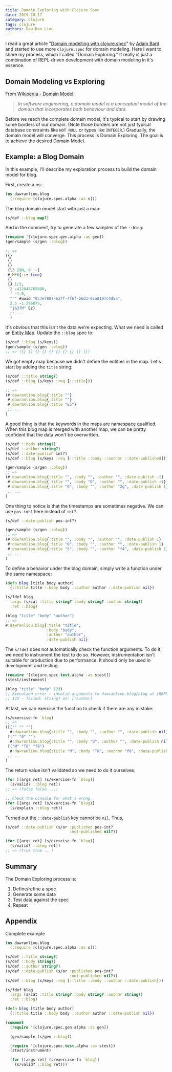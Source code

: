 ```yaml
---
title: Domain Exploring with Clojure Spec
date: 2019-10-17
category: Clojure
tags: clojure
authors: Daw-Ran Liou
---
```


I read a great article "[Domain modelling with clojure.spec](https://adambard.com/blog/domain-modeling-with-clojure-spec/)"
by [Adam Bard](https://twitter.com/adambard) and started to use more
`clojure.spec` for domain modeling. Here I want to share my process, which
I called "Domain Exploring." It really is just a combination of REPL-driven
development with domain modeling in it's essence.

## Domain Modeling vs Exploring

From [Wikipedia - Domain Model](https://en.wikipedia.org/wiki/Domain_model):

> *In software engineering, a domain model is a conceptual model of the domain that incorporates both behaviour and data.*

Before we reach the complete domain model, it's typical to start by drawing some borders
of our domain.
(Note those borders are not just typical database constraints like `NOT NULL`
or types like `INTEGER`.) Gradually, the domain model will converge. This process
is Domain Exploring. The goal is to achieve the desired Domain Model.

## Example: a Blog Domain

In this example, I'll describe my exploration process to build the domain model
for blog.

First, create a ns:

```clojure
(ns dawranliou.blog
  (:require [clojure.spec.alpha :as s]))
```

The blog domain model start with just a map:

```clojure
(s/def ::blog map?)
```

And in the comment, try to generate a few samples of the `::blog`:

```clojure
(require '[clojure.spec.gen.alpha :as gen])
(gen/sample (s/gen ::blog))

;; =>
({}
 {}
 {}
 {\3 29N, 0 :-}
 #:M*6{:c+ true}
 {}
 {J 1/3,
  2 -41204876568N,
  f -1.0,
  "'" #uuid "0c7e7887-627f-4f6f-b6d3-05a8197c4d5a",
  2.5 -1.296875,
  "j&3?M" Ez}
  ;; ...
  )
```

It's obvious that this isn't the data we're expecting. What we need
is called an [Entity Map](https://clojure.org/guides/spec#_entity_maps).
Update the `::blog` spec to:

```clojure
(s/def ::blog (s/keys))
(gen/sample (s/gen ::blog))
;; => ({} {} {} {} {} {} {} {} {} {})
```

We got empty map because we didn't define the entities in the map.
Let's start by adding the `title` string:

```clojure
(s/def ::title string?)
(s/def ::blog (s/keys :req [::title]))

;; =>
(#:dawranliou.blog{:title ""}
 #:dawranliou.blog{:title ""}
 #:dawranliou.blog{:title "E5"}
 ;; ...
)
 ```

A good thing is that the keywords in the maps are namespace qualified.
When this blog map is merged with another map, we can be pretty confident
that the data won't be overwritten.

```clojure
(s/def ::body string?)
(s/def ::author string?)
(s/def ::date-publish int?)
(s/def ::blog (s/keys :req [::title ::body ::author ::date-published]))

(gen/sample (s/gen ::blog))
;; =>
(#:dawranliou.blog{:title "", :body "", :author "", :date-publish -1}
 #:dawranliou.blog{:title "", :body "O", :author "", :date-publish -1}
 #:dawranliou.blog{:title "6", :body "", :author "2g", :date-publish 1}
 ;; ...
)
```

One thing to notice is that the timestamps are sometimes negative.
We can use `pos-int?` here instead of `int?`.

```clojure
(s/def ::date-publish pos-int?)

(gen/sample (s/gen ::blog))
;; =>
(#:dawranliou.blog{:title "", :body "", :author "", :date-publish 1}
 #:dawranliou.blog{:title "Q", :body "", :author "", :date-publish 1}
 #:dawranliou.blog{:title "S", :body "", :author "f4", :date-publish 1}
 ;; ...
)
```

To define a behavior under the blog domain, simply write a function
under the same namespace:

```clojure
(defn blog [title body author]
  {::title title ::body body ::author author ::date-publish nil})

(s/fdef blog
  :args (s/cat :title string? :body string? :author string?)
  :ret ::blog)

(blog "title" "body" "author")
;; =>
#:dawranliou.blog{:title "title",
                  :body "body",
                  :author "author",
                  :date-publish nil}
```

The `s/fdef` does not automatically check the function arguments.
To do it, we need to instrument the test to do so. However, instrumentation
isn't suitable for production due to performance.
It should only be used in development and testing.

```clojure
(require '[clojure.spec.test.alpha :as stest])
(stest/instrument)

(blog "title" "body" 123)
;; Execution error - invalid arguments to dawranliou.blog/blog at (REPL:24).
;; 123 - failed: string? at: [:author]
```

At last, we can exercise the function to check if there are any mistake:

```clojure
(s/exercise-fn `blog)
;; =>
([("" "" "")
  #:dawranliou.blog{:title "", :body "", :author "", :date-publish nil}]
 [("" "0" "")
  #:dawranliou.blog{:title "", :body "0", :author "", :date-publish nil}]
 [("M" "TO" "f8")
  #:dawranliou.blog{:title "M", :body "TO", :author "f8", :date-publish nil}]
 ;; ...
)
```

The return value isn't validated so we need to do it ourselves:

```clojure
(for [[args ret] (s/exercise-fn `blog)]
  (s/valid? ::blog ret))
;; => (false false ...)

;; Check the console for what's wrong
(for [[args ret] (s/exercise-fn `blog)]
  (s/explain ::blog ret))
```

Turned out the `::date-publish` key cannot be `nil`. Thus,

```clojure
(s/def ::date-publish (s/or :published pos-int?
                            :not-published nil?))

(for [[args ret] (s/exercise-fn `blog)]
  (s/valid? ::blog ret))
;; => (true true ...)
```

## Summary

The Domain Exploring process is:

1. Define/refine a spec
1. Generate some data
1. Test data against the spec
1. Repeat

## Appendix

Complete example

```clojure
(ns dawranliou.blog
  (:require [clojure.spec.alpha :as s]))

(s/def ::title string?)
(s/def ::body string?)
(s/def ::author string?)
(s/def ::date-publish (s/or :published pos-int?
                            :not-published nil?))
(s/def ::blog (s/keys :req [::title ::body ::author ::date-publish]))

(s/fdef blog
  :args (s/cat :title string? :body string? :author string?)
  :ret ::blog)

(defn blog [title body author]
  {::title title ::body body ::author author ::date-publish nil})

(comment
  (require '[clojure.spec.gen.alpha :as gen])

  (gen/sample (s/gen ::blog))

  (require '[clojure.spec.test.alpha :as stest])
  (stest/instrument)

  (for [[args ret] (s/exercise-fn `blog)]
    (s/valid? ::blog ret)))
```
